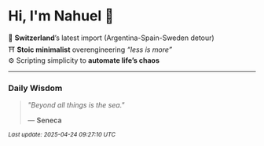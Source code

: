 # Hi, I'm Nahuel :tiger:

📍 **Switzerland**’s latest import (Argentina-Spain-Sweden detour)  
⛩️ **Stoic minimalist** overengineering *“less is more”*  
⚙️ Scripting simplicity to **automate life’s chaos**

---

### Daily Wisdom
> _"Beyond all things is the sea."_  
>
> — **Seneca**

<sub>*Last update: 2025-04-24 09:27:10 UTC*</sub>

